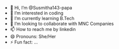 - 👋 Hi, I’m @Susmitha143-papa
- 👀 I’m interested in coding
- 🌱 I’m currently learning B.Tech
- 💞️ I’m looking to collaborate with MNC Companies
- 📫 How to reach me by linkedin 
- 😄 Pronouns: She/Her
- ⚡ Fun fact: ...

<!---
Susmitha143-papa/Susmitha143-papa is a ✨ special ✨ repository because its `README.md` (this file) appears on your GitHub profile.
You can click the Preview link to take a look at your changes.
--->
